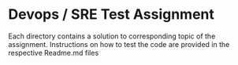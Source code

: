 # Devops / SRE Test Assignment

Each directory contains a solution to corresponding topic of the assignment. Instructions on how to test the code are provided in the respective Readme.md files

